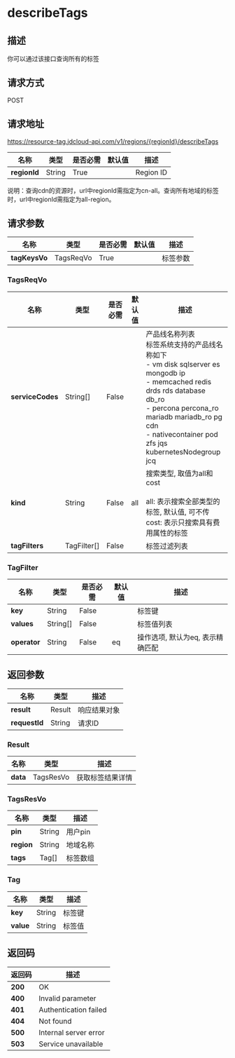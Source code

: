 # describeTags


## 描述
你可以通过该接口查询所有的标签<br/>



## 请求方式
POST

## 请求地址
https://resource-tag.jdcloud-api.com/v1/regions/{regionId}/describeTags

|名称|类型|是否必需|默认值|描述|
|---|---|---|---|---|
|**regionId**|String|True| |Region ID|

说明：查询cdn的资源时，url中regionId需指定为cn-all。查询所有地域的标签时，url中regionId需指定为all-region。

## 请求参数
|名称|类型|是否必需|默认值|描述|
|---|---|---|---|---|
|**tagKeysVo**|TagsReqVo|True| |标签参数|

### TagsReqVo
|名称|类型|是否必需|默认值|描述|
|---|---|---|---|---|
|**serviceCodes**|String[]|False| |产品线名称列表<br>标签系统支持的产品线名称如下<br>- vm               disk        sqlserver  es          mongodb               ip<br>- memcached        redis       drds       rds         database              db_ro<br>- percona          percona_ro  mariadb    mariadb_ro  pg                    cdn<br>- nativecontainer  pod         zfs        jqs         kubernetesNodegroup   jcq<br>|
|**kind**|String|False|all|搜索类型, 取值为all和cost <br/><br>all: 表示搜索全部类型的标签, 默认值, 可不传<br>cost: 表示只搜索具有费用属性的标签<br>|
|**tagFilters**|TagFilter[]|False| |标签过滤列表|
### TagFilter
|名称|类型|是否必需|默认值|描述|
|---|---|---|---|---|
|**key**|String|False| |标签键|
|**values**|String[]|False| |标签值列表|
|**operator**|String|False|eq|操作选项, 默认为eq, 表示精确匹配|

## 返回参数
|名称|类型|描述|
|---|---|---|
|**result**|Result|响应结果对象|
|**requestId**|String|请求ID|

### Result
|名称|类型|描述|
|---|---|---|
|**data**|TagsResVo|获取标签结果详情|
### TagsResVo
|名称|类型|描述|
|---|---|---|
|**pin**|String|用户pin|
|**region**|String|地域名称|
|**tags**|Tag[]|标签数组|
### Tag
|名称|类型|描述|
|---|---|---|
|**key**|String|标签键|
|**value**|String|标签值|

## 返回码
|返回码|描述|
|---|---|
|**200**|OK|
|**400**|Invalid parameter|
|**401**|Authentication failed|
|**404**|Not found|
|**500**|Internal server error|
|**503**|Service unavailable|
